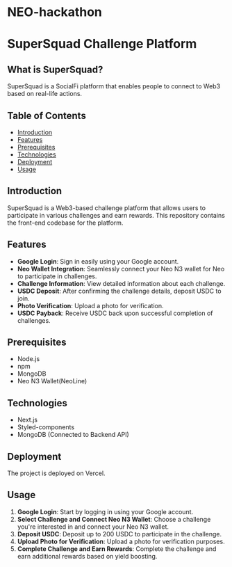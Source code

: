 # NEO-hackathon
# SuperSquad Challenge Platform

## What is SuperSquad?

SuperSquad is a SocialFi platform that enables people to connect to Web3 based on real-life actions.

## Table of Contents

- [Introduction](#introduction)
- [Features](#features)
- [Prerequisites](#prerequisites)
- [Technologies](#technologies)
- [Deployment](#deployment)
- [Usage](#usage)

## Introduction

SuperSquad is a Web3-based challenge platform that allows users to participate in various challenges and earn rewards. This repository contains the front-end codebase for the platform.

## Features

- **Google Login**: Sign in easily using your Google account.
- **Neo Wallet Integration**: Seamlessly connect your Neo N3 wallet for Neo to participate in challenges.
- **Challenge Information**: View detailed information about each challenge.
- **USDC Deposit**: After confirming the challenge details, deposit USDC to join.
- **Photo Verification**: Upload a photo for verification.
- **USDC Payback**: Receive USDC back upon successful completion of challenges.

## Prerequisites

- Node.js
- npm
- MongoDB
- Neo N3 Wallet(NeoLine)

## Technologies

- Next.js
- Styled-components
- MongoDB (Connected to Backend API)

## Deployment

The project is deployed on Vercel.

## Usage

1. **Google Login**: Start by logging in using your Google account.
2. **Select Challenge and Connect Neo N3 Wallet**: Choose a challenge you're interested in and connect your Neo N3 wallet.
3. **Deposit USDC**: Deposit up to 200 USDC to participate in the challenge.
4. **Upload Photo for Verification**: Upload a photo for verification purposes.
5. **Complete Challenge and Earn Rewards**: Complete the challenge and earn additional rewards based on yield boosting.

